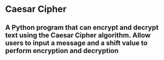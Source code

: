 # Caesar Cipher

## A Python program that can encrypt and decrypt text using the Caesar Cipher algorithm. Allow users to input a message and a shift value to perform encryption and decryption
